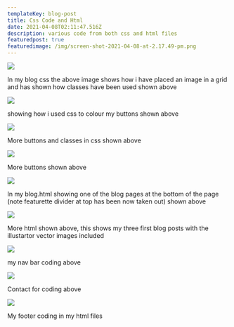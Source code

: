 ```yaml
---
templateKey: blog-post
title: Css Code and Html
date: 2021-04-08T02:11:47.516Z
description: various code from both css and html files
featuredpost: true
featuredimage: /img/screen-shot-2021-04-08-at-2.17.49-pm.png
---
```



![](/img/screen-shot-2021-04-08-at-2.17.49-pm.png)

In my blog css the above image shows how i have placed an image in a grid and has shown how classes have been used shown above

![](/img/screen-shot-2021-04-08-at-2.17.54-pm.png)

showing how i used css to colour my buttons shown above

![](/img/screen-shot-2021-04-08-at-2.17.56-pm.png)

More buttons and classes in css shown above

![](/img/screen-shot-2021-04-08-at-2.17.59-pm.png)

More buttons shown above

![](/img/screen-shot-2021-04-08-at-2.18.17-pm.png)

In my blog.html showing one of the blog pages at the bottom of the page (note featurette divider at top has been now taken out) shown above

![](/img/screen-shot-2021-04-08-at-2.18.21-pm.png)

More html shown above, this shows my three first blog posts with the illustartor vector images included

![](/img/screen-shot-2021-04-08-at-2.18.26-pm.png)

my nav bar coding above

![](/img/screen-shot-2021-04-08-at-2.18.44-pm.png)

Contact for coding above

![](/img/screen-shot-2021-04-08-at-2.18.51-pm.png)

My footer coding in my html files